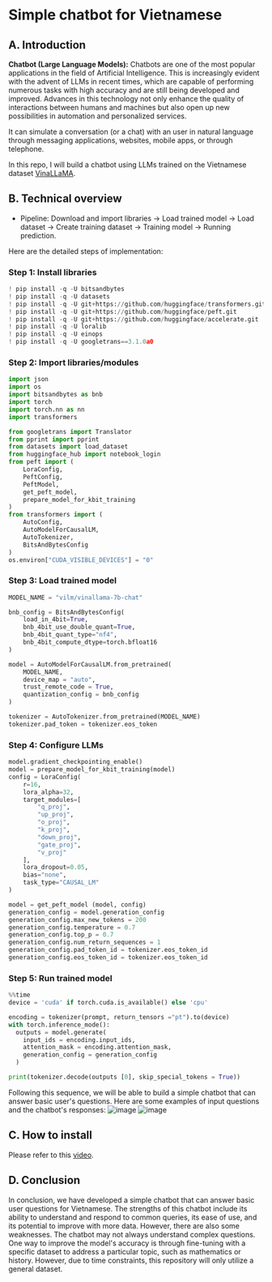# Simple chatbot for Vietnamese
## A. Introduction
**Chatbot (Large Language Models):** Chatbots are one of the most popular applications in the field of Artificial Intelligence. This is increasingly evident with the advent of LLMs in recent times, which are capable of performing numerous tasks with high accuracy and are still being developed and improved. Advances in this technology not only enhance the quality of interactions between humans and machines but also open up new possibilities in automation and personalized services.

It can simulate a conversation (or a chat) with an user in natural language through messaging applications, websites, mobile apps, or through telephone.

In this repo, I will build a chatbot using LLMs trained on the Vietnamese dataset [VinaLLaMA](https://huggingface.co/vilm/vinallama-7b).
## B. Technical overview
- Pipeline:
  Download and import libraries → Load trained model → Load dataset → Create training dataset → Training model → Running prediction.

Here are the detailed steps of implementation:
### Step 1: Install libraries

```python
! pip install -q -U bitsandbytes
! pip install -q -U datasets
! pip install -q -U git+https://github.com/huggingface/transformers.git
! pip install -q -U git+https://github.com/huggingface/peft.git
! pip install -q -U git+https://github.com/huggingface/accelerate.git
! pip install -q -U loralib
! pip install -q -U einops
! pip install -q -U googletrans==3.1.0a0
```

### Step 2: Import libraries/modules

```python
import json
import os
import bitsandbytes as bnb
import torch
import torch.nn as nn
import transformers

from googletrans import Translator
from pprint import pprint
from datasets import load_dataset
from huggingface_hub import notebook_login
from peft import (
    LoraConfig,
    PeftConfig,
    PeftModel,
    get_peft_model,
    prepare_model_for_kbit_training
)
from transformers import (
    AutoConfig,
    AutoModelForCausalLM,
    AutoTokenizer,
    BitsAndBytesConfig
)
os.environ["CUDA_VISIBLE_DEVICES"] = "0"
```

### Step 3: Load trained model

```python
MODEL_NAME = "vilm/vinallama-7b-chat"

bnb_config = BitsAndBytesConfig(
    load_in_4bit=True,
    bnb_4bit_use_double_quant=True,
    bnb_4bit_quant_type="nf4",
    bnb_4bit_compute_dtype=torch.bfloat16
)

model = AutoModelForCausalLM.from_pretrained(
    MODEL_NAME,
    device_map = "auto",
    trust_remote_code = True,
    quantization_config = bnb_config
)

tokenizer = AutoTokenizer.from_pretrained(MODEL_NAME)
tokenizer.pad_token = tokenizer.eos_token
```

### Step 4: Configure LLMs

```python
model.gradient_checkpointing_enable()
model = prepare_model_for_kbit_training(model)
config = LoraConfig(
    r=16,
    lora_alpha=32,
    target_modules=[
        "q_proj",
        "up_proj",
        "o_proj",
        "k_proj",
        "down_proj",
        "gate_proj",
        "v_proj"
    ],
    lora_dropout=0.05,
    bias="none",
    task_type="CAUSAL_LM"
)

model = get_peft_model (model, config)
generation_config = model.generation_config
generation_config.max_new_tokens = 200
generation_config.temperature = 0.7
generation_config.top_p = 0.7
generation_config.num_return_sequences = 1
generation_config.pad_token_id = tokenizer.eos_token_id
generation_config.eos_token_id = tokenizer.eos_token_id
```

### Step 5: Run trained model

```python
%%time
device = 'cuda' if torch.cuda.is_available() else 'cpu'

encoding = tokenizer(prompt, return_tensors ="pt").to(device)
with torch.inference_mode():
  outputs = model.generate(
    input_ids = encoding.input_ids,
    attention_mask = encoding.attention_mask,
    generation_config = generation_config
  )

print(tokenizer.decode(outputs [0], skip_special_tokens = True))
```

Following this sequence, we will be able to build a simple chatbot that can answer basic user's questions. Here are some examples of input questions and the chatbot's responses:
![image](https://github.com/nhphan/SimpleVNChatbot/assets/96032860/6a00e505-b1dd-4a27-a2e8-c3df5a8b6e60)
![image](https://github.com/nhphan/SimpleVNChatbot/assets/96032860/ec554502-b843-4ef2-a3aa-587fc37ff743)

## C. How to install
Please refer to this [video](https://drive.google.com/file/d/1u_HSttETvKM80oophu4ZPak7odn15wyN/view?usp=sharing).
## D. Conclusion
In conclusion, we have developed a simple chatbot that can answer basic user questions for Vietnamese. The strengths of this chatbot include its ability to understand and respond to common queries, its ease of use, and its potential to improve with more data. However, there are also some weaknesses. The chatbot may not always understand complex questions. One way to improve the model's accuracy is through fine-tuning with a specific dataset to address a particular topic, such as mathematics or history. However, due to time constraints, this repository will only utilize a general dataset.
